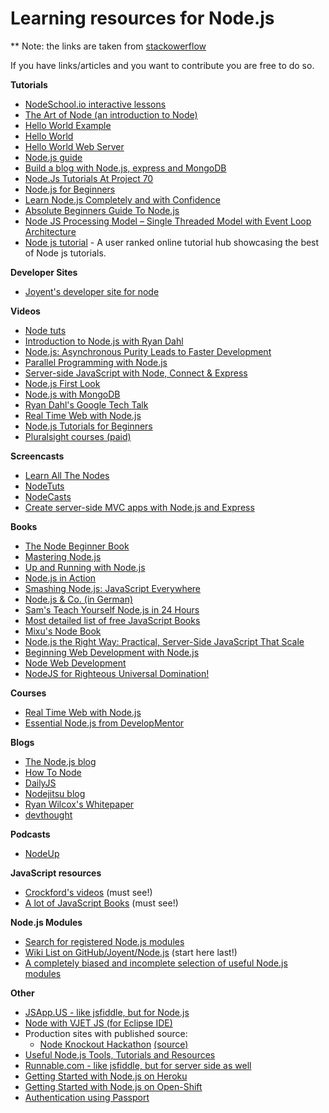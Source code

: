 # Learning resources for Node.js

** Note: the links are taken from [stackowerflow](http://stackoverflow.com/questions/2353818/how-do-i-get-started-with-node-js)

If you have links/articles and you want to contribute you are free to do so.


**Tutorials**

-   [NodeSchool.io interactive lessons](http://nodeschool.io/)
-   [The Art of Node (an introduction to Node)](https://github.com/maxogden/art-of-node/#the-art-of-node)
-   [Hello World Example](http://node.blog.com/2014/12/29/hello-world-with-node-and-express/)
-   [Hello World](http://www.nodebeginner.org/#hello-world)
-   [Hello World Web Server](http://www.nodebeginner.org/#building-the-application-stack)
-   [Node.js guide](http://nodeguide.com/)
-   [Build a blog with Node.js, express and MongoDB](http://howtonode.org/express-mongodb)
-   [Node.Js Tutorials At Project 70](http://project70.com/)
-   [Node.js for Beginners](http://net.tutsplus.com/tutorials/javascript-ajax/node-js-for-beginners/)
-   [Learn Node.js Completely and with Confidence](http://javascriptissexy.com/learn-node-js-completely-and-with-confidence/)
-   [Absolute Beginners Guide To Node.js](http://blog.modulus.io/absolute-beginners-guide-to-nodejs)
-   [Node JS Processing Model – Single Threaded Model with Event Loop Architecture](http://www.journaldev.com/7462/node-js-processing-model-single-threaded-model-with-event-loop-architecture)
-   [Node js tutorial](https://hackr.io/tutorials/learn-node-js) - A user ranked online tutorial hub showcasing the best of Node js tutorials.

**Developer Sites**

-   [Joyent's developer site for node](http://www.joyent.com/developers/node)

**Videos**

-   [Node tuts](http://nodetuts.com/)
-   [Introduction to Node.js with Ryan Dahl](http://www.youtube.com/watch?v=jo_B4LTHi3I)
-   [Node.js: Asynchronous Purity Leads to Faster Development](http://www.infoq.com/presentations/nodejs)
-   [Parallel Programming with Node.js](http://www.infoq.com/presentations/Parallel-Programming-with-Nodejs)
-   [Server-side JavaScript with Node, Connect & Express](http://vimeo.com/18077379)
-   [Node.js First Look](http://www.lynda.com/Nodejs-tutorials/Nodejs-First-Look/101554-2.html)
-   [Node.js with MongoDB](http://www.youtube.com/watch?v=0_GNHWZHc-o)
-   [Ryan Dahl's Google Tech Talk](http://www.youtube.com/watch?v=F6k8lTrAE2g)
-   [Real Time Web with Node.js](http://node.codeschool.com/levels/1)
-   [Node.js Tutorials for Beginners](https://www.youtube.com/playlist?list=PL6gx4Cwl9DGBMdkKFn3HasZnnAqVjzHn_)
-   [Pluralsight courses (paid)](http://www.pluralsight.com/search/?searchTerm=Node.js)

**Screencasts**

-   [Learn All The Nodes](http://learnallthenodes.com)
-   [NodeTuts](http://nodetuts.com/)
-   [NodeCasts](http://nodecasts.net/)
-   [Create server-side MVC apps with Node.js and Express](http://www.develop.com/webcasts/watch/5318c4d5d588bf08c461f4b1/create-server-side-mvc-apps-with-node-js-and-express)

**Books**

-   [The Node Beginner Book](http://nodebeginner.org/)
-   [Mastering Node.js](https://github.com/tj/masteringnode)
-   [Up and Running with Node.js](http://chimera.labs.oreilly.com/books/1234000001808/index.html)
-   [Node.js in Action](http://www.manning.com/cantelon/)
-   [Smashing Node.js: JavaScript Everywhere](http://amzn.com/B008Z5OEUY)
-   [Node.js & Co. (in German)](http://www.amazon.de/dp/389864829X)
-   [Sam's Teach Yourself Node.js in 24 Hours](http://nodejsbook.io/)
-   [Most detailed list of free JavaScript Books](http://jsbooks.revolunet.com/)
-   [Mixu's Node Book](http://book.mixu.net/node/index.html)
-   [Node.js the Right Way: Practical, Server-Side JavaScript That Scale](http://pragprog.com/book/jwnode/node-js-the-right-way)
-   [Beginning Web Development with Node.js](https://leanpub.com/webdevelopmentwithnodejs)
-   [Node Web Development](http://www.packtpub.com/node-javascript-web-development/book)
-   [NodeJS for Righteous Universal Domination!](http://nicholasjohnson.com/courses/nodejs/book)

**Courses**

-   [Real Time Web with Node.js](http://node.codeschool.com/)
-   [Essential Node.js from DevelopMentor](http://www.develop.com/training-course/nodejs-featuring-node-npm-express-mocha-mongodb-with-mongoose)

**Blogs**

-   [The Node.js blog](http://blog.nodejs.org/)
-   [How To Node](http://howtonode.org/)
-   [DailyJS](http://dailyjs.com/)
-   [Nodejitsu blog](http://blog.nodejitsu.com/)
-   [Ryan Wilcox's Whitepaper](http://www.wilcoxd.com/whitepapers/node_js/)
-   [devthought](http://www.devthought.com/)

**Podcasts**

-   [NodeUp](http://nodeup.com/)

**JavaScript resources**

-   [Crockford's videos](http://yuiblog.com/crockford/) (must see!)
-   [A lot of JavaScript Books](http://jsbooks.revolunet.com/) (must see!)

**Node.js Modules**

-   [Search for registered Node.js modules](http://npmjs.org/)
-   [Wiki List on GitHub/Joyent/Node.js](https://github.com/joyent/node/wiki/modules) (start here last!)
-   [A completely biased and incomplete selection of useful Node.js modules](http://www.freshblurbs.com/articles/important-node-js-modules.html)

**Other**

-   [JSApp.US - like jsfiddle, but for Node.js](http://jsapp.us/)
-   [Node with VJET JS (for Eclipse IDE)](https://www.ebayopensource.org/index.php/VJET/NodeJS)
-   Production sites with published source:
    -   [Node Knockout Hackathon](http://nodeknockout.com/) [(source)](https://github.com/nko3/website)
-   [Useful Node.js Tools, Tutorials and Resources](http://coding.smashingmagazine.com/2011/09/16/useful-node-js-tools-tutorials-and-resources/)
-   [Runnable.com - like jsfiddle, but for server side as well](http://runnable.com/)
-   [Getting Started with Node.js on Heroku](https://devcenter.heroku.com/categories/nodejs)
-   [Getting Started with Node.js on Open-Shift](https://blog.openshift.com/run-your-nodejs-projects-on-openshift-in-two-simple-steps/)
-   [Authentication using Passport](http://passportjs.org/guide/)


